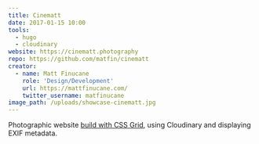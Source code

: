 ```yaml
---
title: Cinematt
date: 2017-01-15 10:00
tools:
  - hugo
  - cloudinary
website: https://cinematt.photography
repo: https://github.com/matfin/cinematt
creator:
  - name: Matt Finucane
    role: 'Design/Development'
    url: https://mattfinucane.com/
    twitter_username: matfinucane
image_path: /uploads/showcase-cinematt.jpg
---
```


Photographic website [build with CSS Grid](https://mattfinucane.com/blog/building-cinematt-css-grid-layout/), using Cloudinary and displaying EXIF metadata.
